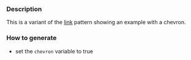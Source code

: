 ### Description
This is a variant of the [link](./?p=atoms-link) pattern showing an example with a chevron.

### How to generate
* set the `chevron` variable to true
